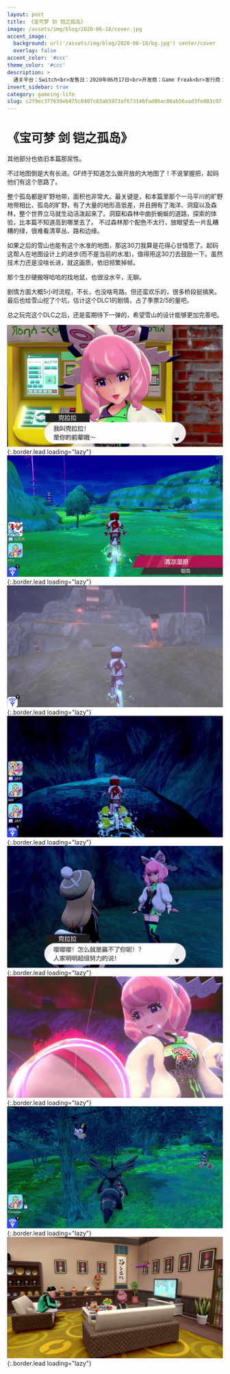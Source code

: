 ```yaml
---
layout: post
title: 《宝可梦 剑 铠之孤岛》
image: /assets/img/blog/2020-06-18/cover.jpg
accent_image: 
  background: url('/assets/img/blog/2020-06-18/bg.jpg') center/cover
  overlay: false
accent_color: '#ccc'
theme_color: '#ccc'
description: >
  通关平台：Switch<br>发售日：2020年06月17日<br>开发商：Game Freak<br>发行商：Nintendo, TPC<br>个人评分：85
invert_sidebar: true
category: gameing-life
slug: c2f9ec377639eb475c8407c83ab5973af673146fad86ac06ab56aad3fe003c97
---
```


# 《宝可梦 剑 铠之孤岛》

其他部分也依旧本篇那尿性。

不过地图倒是大有长进。GF终于知道怎么做开放的大地图了！不说掌握把，起码他们有这个思路了。

整个孤岛都是旷野地带，面积也非常大。最关键是，和本篇里那个一马平川的旷野地带相比，孤岛的旷野，有了大量的地形高低差，并且拥有了海洋、洞窟以及森林，整个世界立马就生动活泼起来了。洞窟和森林中曲折蜿蜒的道路，探索的体验，比本篇不知道高到哪里去了。
不过森林那个配色不太行，放眼望去一片乱糟糟的绿，很难看清草丛、路和边缘。

如果之后的雪山也能有这个水准的地图，那这30刀我算是花得心甘情愿了。起码这帮人在地图设计上的进步(而不是当前的水准)，值得用这30刀去鼓励一下。虽然技术力还是没啥长进，就这画质，依旧频繁掉帧。

那个生抄硬搬呀哈哈的找地鼠，也很没水平，无聊。

剧情方面大概5小时流程，不长，也没啥弯路。但还蛮欢乐的，很多桥段挺搞笑。最后也给雪山挖了个坑，估计这个DLC1的剧情，占了季票2/5的量吧。

总之玩完这个DLC之后，还是蛮期待下一弹的，希望雪山的设计能够更加完善吧。


![](/assets/img/blog/2020-06-18/1.jpg){:.border.lead loading="lazy"}
![](/assets/img/blog/2020-06-18/2.jpg){:.border.lead loading="lazy"}
![](/assets/img/blog/2020-06-18/3.jpg){:.border.lead loading="lazy"}
![](/assets/img/blog/2020-06-18/4.jpg){:.border.lead loading="lazy"}
![](/assets/img/blog/2020-06-18/5.jpg){:.border.lead loading="lazy"}
![](/assets/img/blog/2020-06-18/6.jpg){:.border.lead loading="lazy"}
![](/assets/img/blog/2020-06-18/7.jpg){:.border.lead loading="lazy"}
![](/assets/img/blog/2020-06-18/8.jpg){:.border.lead loading="lazy"}